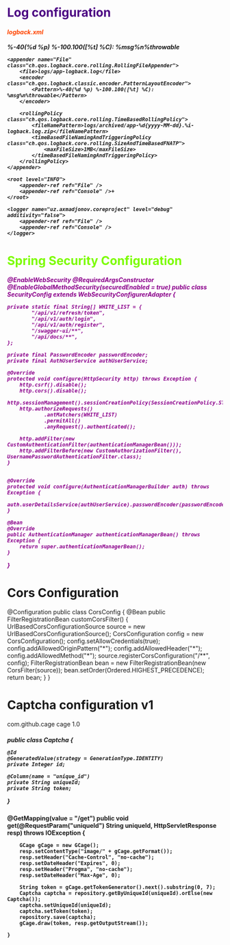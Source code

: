 <h1 style="color: indigo">Log configuration</h1>
<h5>
<?xml version="1.0" encoding="UTF-8"?>
<configuration>
<h4 style="color: orangered">logback.xml</h4>
    <appender name="Console" class="ch.qos.logback.core.ConsoleAppender">
        <layout class="ch.qos.logback.classic.PatternLayout">
            <Pattern>%-40(%d %p) %-100.100([%t] %C): %msg%n%throwable</Pattern>
        </layout>
    </appender>

    <appender name="File" class="ch.qos.logback.core.rolling.RollingFileAppender">
        <file>logs/app-logback.log</file>
        <encoder class="ch.qos.logback.classic.encoder.PatternLayoutEncoder">
            <Pattern>%-40(%d %p) %-100.100([%t] %C): %msg%n%throwable</Pattern>
        </encoder>

        <rollingPolicy class="ch.qos.logback.core.rolling.TimeBasedRollingPolicy">
            <fileNamePattern>logs/archived/app-%d{yyyy-MM-dd}.%i-logback.log.zip</fileNamePattern>
            <timeBasedFileNamingAndTriggeringPolicy class="ch.qos.logback.core.rolling.SizeAndTimeBasedFNATP">
                <maxFileSize>1MB</maxFileSize>
            </timeBasedFileNamingAndTriggeringPolicy>
        </rollingPolicy>
    </appender>

    <root level="INFO">
        <appender-ref ref="File" />
        <appender-ref ref="Console" />+
    </root>

    <logger name="uz.axmadjonov.coreproject" level="debug" additivity="false">
        <appender-ref ref="File" />
        <appender-ref ref="Console" />
    </logger>

</configuration>
</h5>

<h1 style="color: lawngreen">Spring Security Configuration</h1>
<h5 style="color: darkmagenta">
@EnableWebSecurity
@RequiredArgsConstructor
@EnableGlobalMethodSecurity(securedEnabled = true)
public class SecurityConfig extends WebSecurityConfigurerAdapter {

    private static final String[] WHITE_LIST = {
            "/api/v1/refresh/token",
            "/api/v1/auth/login",
            "/api/v1/auth/register",
            "/swagger-ui/**",
            "/api/docs/**",
    };

    private final PasswordEncoder passwordEncoder;
    private final AuthUserService authUserService;

    @Override
    protected void configure(HttpSecurity http) throws Exception {
        http.csrf().disable();
        http.cors().disable();
        http.sessionManagement().sessionCreationPolicy(SessionCreationPolicy.STATELESS);
        http.authorizeRequests()
                .antMatchers(WHITE_LIST)
                .permitAll()
                .anyRequest().authenticated();

        http.addFilter(new CustomAuthenticationFilter(authenticationManagerBean()));
        http.addFilterBefore(new CustomAuthorizationFilter(), UsernamePasswordAuthenticationFilter.class);
    }


    @Override
    protected void configure(AuthenticationManagerBuilder auth) throws Exception {
        auth.userDetailsService(authUserService).passwordEncoder(passwordEncoder);
    }

    @Bean
    @Override
    public AuthenticationManager authenticationManagerBean() throws Exception {
        return super.authenticationManagerBean();
    }
}
</h5>


<h1>Cors Configuration</h1>
<p>
@Configuration
    public class CorsConfig {
        @Bean
        public FilterRegistrationBean customCorsFilter() {
            UrlBasedCorsConfigurationSource source = new UrlBasedCorsConfigurationSource();
            CorsConfiguration config = new CorsConfiguration();
            config.setAllowCredentials(true);
            config.addAllowedOriginPattern("*");
            config.addAllowedHeader("*");
            config.addAllowedMethod("*");
            source.registerCorsConfiguration("/**", config);
            FilterRegistrationBean bean = new FilterRegistrationBean(new CorsFilter(source));
            bean.setOrder(Ordered.HIGHEST_PRECEDENCE);
            return bean;
        }
    }

</p>

# Captcha configuration v1
<p>
<dependency>
    <groupId>com.github.cage</groupId>
    <artifactId>cage</artifactId>
    <version>1.0</version>
</dependency>
</p>

<h5>
public class Captcha {

    @Id
    @GeneratedValue(strategy = GenerationType.IDENTITY)
    private Integer id;

    @Column(name = "unique_id")
    private String uniqueId;
    private String token;
}
</h5>

<h4>
  @GetMapping(value = "/get")
    public void get(@RequestParam("uniqueId") String uniqueId, HttpServletResponse resp) throws IOException {

        GCage gCage = new GCage();
        resp.setContentType("image/" + gCage.getFormat());
        resp.setHeader("Cache-Control", "no-cache");
        resp.setDateHeader("Expires", 0);
        resp.setHeader("Progma", "no-cache");
        resp.setDateHeader("Max-Age", 0);

        String token = gCage.getTokenGenerator().next().substring(0, 7);
        Captcha captcha = repository.getByUniqueId(uniqueId).orElse(new Captcha());
        captcha.setUniqueId(uniqueId);
        captcha.setToken(token);
        repository.save(captcha);
        gCage.draw(token, resp.getOutputStream());

    }

</h4>





